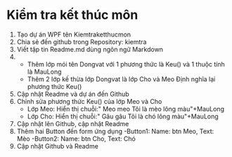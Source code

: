 # Kiểm tra kết thúc môn
1. Tạo dự án WPF tên Kiemtraketthucmon
2. Chia sẻ đến github trong Repository: kiemtra
3. Viết tập tin Readme.md dùng ngôn ngữ Markdown
4. * Thêm lớp mói tên Dongvat với 1 phương thức là Keu() và 1 thuộc tính là MauLong
   * Thêm 2 lớp kế thừa lớp Dongvat là lớp Cho và Meo
Định nghĩa lại phương thức Keu()
5. Cập nhật Readme và dự án đến Github
6. Chỉnh sửa phương thức Keu() của lớp Meo và Cho
   * Lớp Meo: Hiển thị chuỗi:" Meo meo Tôi là mèo lông màu"+MauLong
   * Lớp Cho: Hiển thị chuỗi:" Gâu gâu Tôi là chó lông màu"+MauLong 
7. Cập nhật lên Github, cập nhật Readme
8. Thêm hai Button đến form ứng dụng
    -Button1: Name: btn Meo, Text: Mèo
    -Button2: Name: btn Cho, Text: Chó
9. Cập nhật Github và Readme
